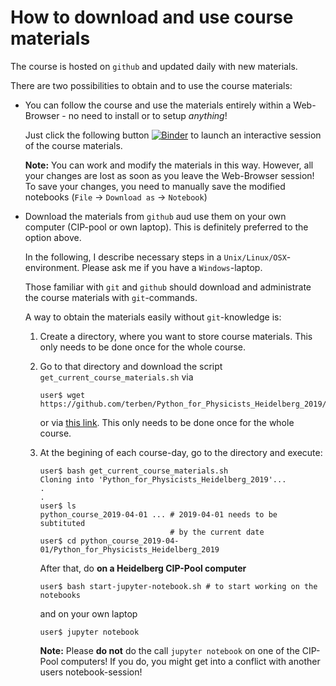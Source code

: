 # How to download and use course materials

The course is hosted on `github` and updated daily with new materials.

There are two possibilities to obtain and to use the course materials:

- You can follow the course and use the materials entirely within a
  Web-Browser - no need to install or to setup *anything*!

  Just click the following button [![Binder](https://ingress.binderhub.astro.uni-bonn.de/badge_logo.svg)](https://ingress.binderhub.astro.uni-bonn.de/v2/gh/terben/Python_for_Physicists_Heidelberg_2019/master) to launch an interactive session of the course materials.

  **Note:** You can work and modify the materials in this way.
    However, all your changes are lost as soon as you leave the
    Web-Browser session! To save your changes, you need to manually
    save the modified notebooks (`File` -> `Download as` ->
    `Notebook`)

- Download the materials from `github` aud use them on your own computer
  (CIP-pool or own laptop). This is definitely preferred to the option above.

  In the following, I describe necessary steps in a
  `Unix/Linux/OSX`-environment. Please ask me if you have a `Windows`-laptop.

  Those familiar with `git` and `github` should download and
  administrate the course materials with `git`-commands.

  A way to obtain the materials easily without `git`-knowledge is:

  1. Create a directory, where you want to store course materials. This
  only needs to be done once for the whole course.

  2. Go to that directory and download the script
     `get_current_course_materials.sh` via

     ```
     user$ wget https://github.com/terben/Python_for_Physicists_Heidelberg_2019/raw/master/obtain_and_use_materials/get_current_course_materials.sh
     ```

     or via [this link](https://github.com/terben/Python_for_Physicists_Heidelberg_2019/raw/master/obtain_and_use_materials/get_current_course_materials.sh). This only needs to be done once for the whole
     course.

  3. At the begining of each course-day, go to the directory and execute:

     ```
     user$ bash get_current_course_materials.sh
     Cloning into 'Python_for_Physicists_Heidelberg_2019'...
     .
     .
     user$ ls
     python_course_2019-04-01 ... # 2019-04-01 needs to be subtituted
                                  # by the current date
     user$ cd python_course_2019-04-01/Python_for_Physicists_Heidelberg_2019
     ```

     After that, do **on a Heidelberg CIP-Pool computer**

     ```
     user$ bash start-jupyter-notebook.sh # to start working on the notebooks
     ```

     and on your own laptop

     ```
     user$ jupyter notebook
     ```

     **Note:** Please **do not** do the call `jupyter notebook` on one
       of the CIP-Pool computers! If you do, you might get into a
       conflict with another users notebook-session!
